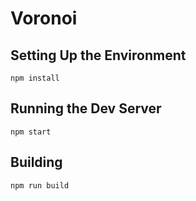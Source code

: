 Voronoi
=======

Setting Up the Environment
--------------------------

```
npm install
```

Running the Dev Server
----------------------

```
npm start
```

Building
--------

```
npm run build
```
